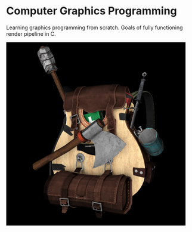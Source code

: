 # Computer Graphics Programming
Learning graphics programming from scratch. Goals of fully functioning render pipeline in C.



<img src="https://github.com/MortenSorensenNOR/Computer-Graphics-Programming/blob/main/software_rendering/img/new_backpack.png?raw=true" width="481" height="492">
